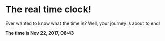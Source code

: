 # The real time clock!

Ever wanted to know what the time is? Well, your journey is about to end!

**The time is Nov 22, 2017, 08:43**
